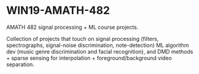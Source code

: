 # WIN19-AMATH-482
AMATH 482 signal processing + ML course projects.

Collection of projects that touch on signal processing (filters, spectrographs, signal-noise discrimination, note-detection) ML algorithm dev 
(music genre discrimination and facial recognition), and DMD methods + sparse sensing for interpolation + foreground/background video separation.
